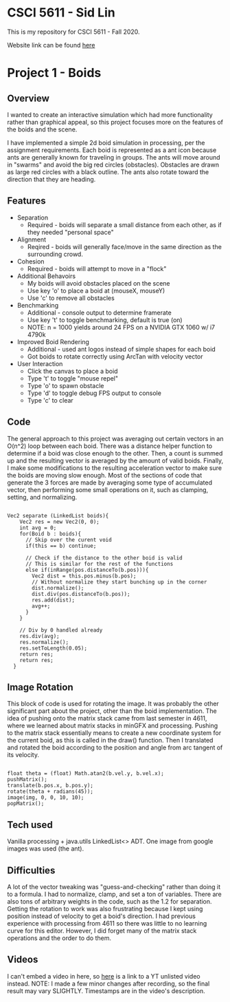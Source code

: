 # CSCI 5611 - Sid Lin
This is my repository for CSCI 5611 - Fall 2020.

Website link can be found [here](https://sydneylin12.github.io/CSCI-5611/)

# Project 1 - Boids
## Overview
I wanted to create an interactive simulation which had more functionality rather than graphical appeal, so this project focuses more on the features 
of the boids and the scene.

I have implemented a simple 2d boid simulation in processing, per the assignment requirements. 
Each boid is represented as a ant icon because ants are generally known for traveling in groups.
The ants will move around in "swarms" and avoid the big red circles (obstacles).
Obstacles are drawn as large red circles with a black outline.
The ants also rotate toward the direction that they are heading.


## Features
* Separation
  * Required - boids will separate a small distance from each other, as if they needed "personal space"
* Alignment
  * Reqired - boids will generally face/move in the same direction as the surrounding crowd.
* Cohesion
  * Required - boids will attempt to move in a "flock"
* Additional Behavoirs
  * My boids will avoid obstacles placed on the scene
  * Use key 'o' to place a boid at (mouseX, mouseY)
  * Use 'c' to remove all obstacles
* Benchmarking
  * Additional - console output to determine framerate
  * Use key 't' to toggle benchmarking, default is true (on)
  * NOTE: n = 1000 yields around 24 FPS on a NVIDIA GTX 1060 w/ i7 4790k
* Improved Boid Rendering
  * Additional - used ant logos instead of simple shapes for each boid
  * Got boids to rotate correctly using ArcTan with velocity vector
* User Interaction
  * Click the canvas to place a boid
  * Type 't' to toggle "mouse repel"
  * Type 'o' to spawn obstacle
  * Type 'd' to toggle debug FPS output to console
  * Type 'c' to clear
  
## Code
The general approach to this project was averaging out certain vectors in an O(n^2) loop between each boid. There was a distance helper function to
determine if a boid was close enough to the other. Then, a count is summed up and the resulting vector is averaged by the amount of valid boids. 
Finally, I make some modifications to the resulting acceleration vector to make sure the boids are moving slow enough. Most of the sections of code that generate
the 3 forces are made by averaging some type of accumulated vector, then performing some small operations on it, such as clamping, setting, and normalizing.
<pre><code>
Vec2 separate (LinkedList<Boid> boids){    
    Vec2 res = new Vec2(0, 0);
    int avg = 0;
    for(Boid b : boids){
      // Skip over the curent void
      if(this == b) continue; 
      
      // Check if the distance to the other boid is valid
      // This is similar for the rest of the functions
      else if(inRange(pos.distanceTo(b.pos))){
        Vec2 dist = this.pos.minus(b.pos);
        // Without normalize they start bunching up in the corner
        dist.normalize();
        dist.div(pos.distanceTo(b.pos));
        res.add(dist);
        avg++;
      }
    }
  
    // Div by 0 handled already 
    res.div(avg);
    res.normalize();
    res.setToLength(0.05);
    return res;
    return res;
  }
</pre></code>

## Image Rotation
This block of code is used for rotating the image. It was probably the other significant part about the project, other than the boid implementation.
The idea of pushing onto the matrix stack came from last semester in 4611, where we learned about matrix stacks in minGFX and processing.
Pushing to the matrix stack essentially means to create a new coordinate system for the current boid, as this is called in the draw() function.
Then I translated and rotated the boid according to the position and angle from arc tangent of its velocity.

<pre><code>
float theta = (float) Math.atan2(b.vel.y, b.vel.x);
pushMatrix();
translate(b.pos.x, b.pos.y);
rotate(theta + radians(45));
image(img, 0, 0, 10, 10);
popMatrix();
</pre></code>
  
## Tech used
Vanilla processing + java.utils LinkedList<> ADT. One image from google images was used (the ant). 

## Difficulties
A lot of the vector tweaking was "guess-and-checking" rather than doing it to a formula. I had to normalize, clamp, and set a ton of variables. 
There are also tons of arbitrary weights in the code, such as the 1.2 for separation. Getting the rotation to work was also frustrating because I
kept using position instead of velocity to get a boid's direction. I had previous experience with processing from 4611 so there was little to no learning
curve for this editor. However, I did forget many of the matrix stack operations and the order to do them. 

## Videos
I can't embed a video in here, so [here](https://www.youtube.com/watch?v=u0CUPmYFpRw&feature=youtu.be&ab_channel=SidLin) is a link to a YT unlisted video instead.
NOTE: I made a few minor changes after recording, so the final result may vary SLIGHTLY. Timestamps are in the video's description.
  




